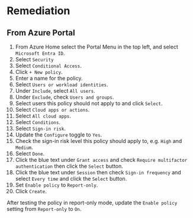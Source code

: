 # Remediation

## From Azure Portal

1. From Azure Home select the Portal Menu in the top left, and select `Microsoft Entra ID`.
2. Select `Security`
3. Select `Conditional Access`.
4. Click `+ New policy`.
5. Enter a name for the policy.
6. Select `Users or workload identities`.
7. Under `Include`, select `All users`.
8. Under `Exclude`, check `Users and groups`.
9. Select users this policy should not apply to and click `Select`.
10. Select `Cloud apps or actions`.
11. Select `All cloud apps`.
12. Select `Conditions`.
13. Select `Sign-in risk`.
14. Update the `Configure` toggle to `Yes`.
15. Check the sign-in risk level this policy should apply to, e.g. `High` and `Medium`.
16. Select `Done`.
17. Click the blue text under `Grant access` and check `Require multifactor authentication` then click the `Select` button.
18. Click the blue text under `Session` then check `Sign-in frequency` and select `Every time` and click the `Select` button.
19. Set `Enable policy` to `Report-only`.
20. Click `Create`.

After testing the policy in report-only mode, update the `Enable policy` setting from `Report-only` to `On`.
